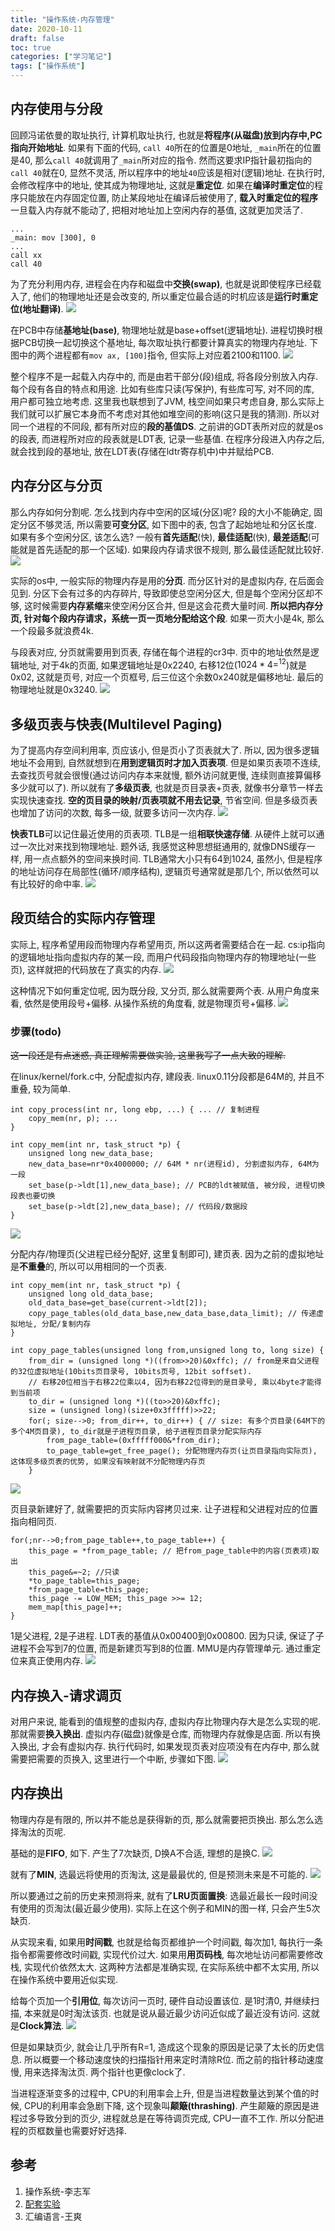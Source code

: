 ```yaml
---
title: "操作系统-内存管理"
date: 2020-10-11
draft: false
toc: true
categories: ["学习笔记"]
tags: ["操作系统"]
---
```


## 内存使用与分段
回顾冯诺依曼的取址执行, 计算机取址执行, 也就是**将程序(从磁盘)放到内存中,PC指向开始地址**. 如果有下面的代码, ``call 40``所在的位置是0地址, ``_main``所在的位置是40, 那么``call 40``就调用了``_main``所对应的指令. 然而这要求IP指针最初指向的``call 40``就在0, 显然不灵活, 所以程序中的地址``40``应该是相对(逻辑)地址. 在执行时, 会修改程序中的地址, 使其成为物理地址, 这就是**重定位**. 如果在**编译时重定位**的程序只能放在内存固定位置, 防止某段地址在编译后被使用了, **载入时重定位的程序**一旦载入内存就不能动了, 把相对地址加上空闲内存的基值, 这就更加灵活了.
```
...
_main: mov [300], 0
...
call xx
call 40
```

为了充分利用内存, 进程会在内存和磁盘中**交换(swap)**, 也就是说即使程序已经载入了, 他们的物理地址还是会改变的, 所以重定位最合适的时机应该是**运行时重定位(地址翻译)**. 
![](/notes/notes3_1.png)

在PCB中存储**基地址(base)**, 物理地址就是base+offset(逻辑地址). 进程切换时根据PCB切换一起切换这个基地址, 每次取址执行都要计算真实的物理内存地址. 下图中的两个进程都有``mov ax, [100]``指令, 但实际上对应着2100和1100.
![](/notes/notes3_2.png)

整个程序不是一起载入内存中的, 而是由若干部分(段)组成, 将各段分别放入内存. 每个段有各自的特点和用途. 比如有些库只读(写保护), 有些库可写, 对不同的库, 用户都可独立地考虑. 这里我也联想到了JVM, 栈空间如果只考虑自身, 那么实际上我们就可以扩展它本身而不考虑对其他如堆空间的影响(这只是我的猜测). 所以对同一个进程的不同段, 都有所对应的**段的基值DS**. 之前讲的GDT表所对应的就是os的段表, 而进程所对应的段表就是LDT表, 记录一些基值. 在程序分段进入内存之后, 就会找到段的基地址, 放在LDT表(存储在ldtr寄存机中)中并赋给PCB.

## 内存分区与分页
那么内存如何分割呢. 怎么找到内存中空闲的区域(分区)呢? 段的大小不能确定, 固定分区不够灵活, 所以需要**可变分区**, 如下图中的表, 包含了起始地址和分区长度. 如果有多个空闲分区, 该怎么选? 一般有**首先适配**(快), **最佳适配**(快), **最差适配**(可能就是首先适配的那一个区域). 如果段内存请求很不规则, 那么最佳适配就比较好.
![](/notes/notes3_3.png)

实际的os中, 一般实际的物理内存是用的**分页**. 而分区针对的是虚拟内存, 在后面会见到. 分区下会有过多的内存碎片, 导致即使总空闲分区大, 但是每个空闲分区却不够, 这时候需要**内存紧缩**来使空闲分区合并, 但是这会花费大量时间. **所以把内存分页, 针对每个段内存请求，系统一页一页地分配给这个段**. 如果一页大小是4k, 那么一个段最多就浪费4k.

与段表对应, 分页就需要用到页表, 存储在每个进程的cr3中. 页中的地址依然是逻辑地址, 对于4k的页面, 如果逻辑地址是0x2240, 右移12位($1024*4=^{12}$)就是0x02, 这就是页号, 对应一个页框号, 后三位这个余数0x240就是偏移地址. 最后的物理地址就是0x3240.
![](/notes/notes3_4.png)

## 多级页表与快表(Multilevel Paging)
为了提高内存空间利用率, 页应该小, 但是页小了页表就大了. 所以, 因为很多逻辑地址不会用到, 自然就想到在**用到逻辑页时才加入页表项**. 但是如果页表项不连续, 去查找页号就会很慢(通过访问内存本来就慢, 额外访问就更慢, 连续则直接算偏移多少就可以了). 所以就有了**多级页表**, 也就是页目录表+页表, 就像书分章节一样去实现快速查找. **空的页目录的映射/页表项就不用去记录**, 节省空间. 但是多级页表也增加了访问的次数, 每多一级, 就要多访问一次内存.
![](/notes/notes3_5.png)

**快表TLB**可以记住最近使用的页表项. TLB是一组**相联快速存储**. 从硬件上就可以通过一次比对来找到物理地址. 题外话, 我感觉这种思想挺通用的, 就像DNS缓存一样, 用一点点额外的空间来换时间. TLB通常大小只有64到1024, 虽然小, 但是程序的地址访问存在局部性(循环/顺序结构), 逻辑页号通常就是那几个, 所以依然可以有比较好的命中率. 
![](/notes/notes3_6.png)

## 段页结合的实际内存管理
实际上, 程序希望用段而物理内存希望用页, 所以这两者需要结合在一起. cs:ip指向的逻辑地址指向虚拟内存的某一段, 而用户代码段指向物理内存的物理地址(一些页), 这样就把的代码放在了真实的内存. 
![](/notes/notes3_7.png)

这种情况下如何重定位呢, 因为既分段, 又分页, 那么就需要两个表. 从用户角度来看, 依然是使用段号+偏移. 从操作系统的角度看, 就是物理页号+偏移.
![](/notes/notes3_8.png)

### 步骤(todo)
~~这一段还是有点迷惑, 真正理解需要做实验, 这里我写了一点大致的理解.~~

在linux/kernel/fork.c中, 分配虚拟内存, 建段表. linux0.11分段都是64M的, 并且不重叠, 较为简单.
```
int copy_process(int nr, long ebp, ...) { ... // 复制进程
    copy_mem(nr, p); ...
}

int copy_mem(int nr, task_struct *p) {
    unsigned long new_data_base;
    new_data_base=nr*0x4000000; // 64M * nr(进程id), 分割虚拟内存, 64M为一段
    set_base(p->ldt[1],new_data_base); // PCB的ldt被赋值, 被分段, 进程切换段表也要切换
    set_base(p->ldt[2],new_data_base); // 代码段/数据段
}
```
![](/notes/notes3_9.png)

分配内存/物理页(父进程已经分配好, 这里复制即可), 建页表. 因为之前的虚拟地址是**不重叠**的, 所以可以用相同的一个页表. 
```
int copy_mem(int nr, task_struct *p) {
    unsigned long old_data_base;
    old_data_base=get_base(current->ldt[2]);
    copy_page_tables(old_data_base,new_data_base,data_limit); // 传递虚拟地址, 分配/复制内存
}

int copy_page_tables(unsigned long from,unsigned long to, long size) { 
    from_dir = (unsigned long *)((from>>20)&0xffc); // from是来自父进程的32位虚拟地址(10bits页目录号, 10bits页号, 12bit soffset). 
    // 右移20位相当于右移22位乘以4, 因为右移22位得到的是目录号, 乘以4byte才能得到当前项
    to_dir = (unsigned long *)((to>>20)&0xffc);
    size = (unsigned long)(size+0x3fffff)>>22;
    for(; size-->0; from_dir++, to_dir++) { // size: 有多个页目录(64M下的多个4M页目录), to_dir就是子进程页目录, 给子进程页目录分配实际内存
        from_page_table=(0xfffff000&*from_dir);
        to_page_table=get_free_page(); 分配物理内存页(让页目录指向实际页), 这体现多级页表的优势, 如果没有映射就不分配物理内存页
    }
```
![](/notes/notes3_10.png)

页目录新建好了, 就需要把的页实际内容拷贝过来. 让子进程和父进程对应的位置指向相同页.
```
for(;nr-->0;from_page_table++,to_page_table++) {
    this_page = *from_page_table; // 把from_page_table中的内容(页表项)取出
    this_page&=~2; //只读
    *to_page_table=this_page;
    *from_page_table=this_page;
    this_page -= LOW_MEM; this_page >>= 12;
    mem_map[this_page]++; 
}
```

1是父进程, 2是子进程. LDT表的基值从0x00400到0x00800. 因为只读, 保证了子进程不会写到7的位置, 而是新建页写到8的位置. MMU是内存管理单元. 通过重定位来真正使用内存.
![](/notes/notes3_11.png)

## 内存换入-请求调页
对用户来说, 能看到的值规整的虚拟内存, 虚拟内存比物理内存大是怎么实现的呢. 那就需要**换入换出**. 虚拟内存(磁盘)就像是仓库, 而物理内存就像是店面. 所以有换入换出, 才会有虚拟内存. 执行代码时, 如果发现页表对应项没有在内存中, 那么就需要把需要的页换入, 这里进行一个中断, 步骤如下图.
![](/notes/notes3_12.png)

## 内存换出
物理内存是有限的, 所以并不能总是获得新的页, 那么就需要把页换出. 那么怎么选择淘汰的页呢.

基础的是**FIFO**, 如下. 产生了7次缺页, D换A不合适, 理想的是换C.
![](/notes/notes3_13.png)

就有了**MIN**, 选最远将使用的页淘汰, 这是最最优的, 但是预测未来是不可能的. 
![](/notes/notes3_14.png)

所以要通过之前的历史来预测将来, 就有了**LRU页面置换**: 选最近最长一段时间没有使用的页淘汰(最近最少使用). 实际上在这个例子和MIN的图一样, 只会产生5次缺页. 

从实现来看, 如果用**时间戳**, 也就是给每页都维护一个时间戳, 每次加1, 每执行一条指令都需要修改时间戳, 实现代价过大. 如果用**用页码栈**, 每次地址访问都需要修改栈, 实现代价依然太大. 这两种方法都是准确实现, 在实际系统中都不太实用, 所以在操作系统中要用近似实现.

给每个页加一个**引用位**, 每次访问一页时, 硬件自动设置该位. 是1时清0, 并继续扫描, 本来就是0时淘汰该页. 也就是说从最近最少访问近似成了最近没有访问. 这就是**Clock算法**. 
![](/notes/notes3_15.png)

但是如果缺页少, 就会让几乎所有R=1, 造成这个现象的原因是记录了太长的历史信息. 所以概要一个移动速度快的扫描指针用来定时清除R位. 而之前的指针移动速度慢, 用来选择淘汰页. 两个指针也更像clock了.

当进程逐渐变多的过程中, CPU的利用率会上升, 但是当进程数量达到某个值的时候, CPU的利用率会急剧下降, 这个现象叫**颠簸(thrashing)**. 产生颠簸的原因是进程过多导致分到的页少, 进程就总是在等待调页完成, CPU一直不工作. 所以分配进程的页框数量也需要好好选择.

## 参考
1. 操作系统-李志军
2. [配套实验](https://www.lanqiao.cn/courses/115)
3. 汇编语言-王爽
